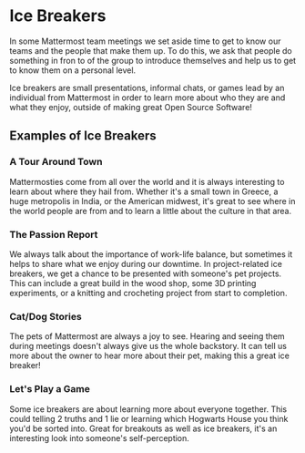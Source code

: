 # Ice Breakers

In some Mattermost team meetings we set aside time to get to know our teams and the people that make them up. To do this, we ask that people do something in fron to of the group to introduce themselves and help us to get to know them on a personal level.

Ice breakers are small presentations, informal chats, or games lead by an individual from Mattermost in order to learn more about who they are and what they enjoy, outside of making great Open Source Software!

## Examples of Ice Breakers

### A Tour Around Town

Mattermosties come from all over the world and it is always interesting to learn about where they hail from. Whether it's a small town in Greece, a huge metropolis in India, or the American midwest, it's great to see where in the world people are from and to learn a little about the culture in that area.

### The Passion Report

We always talk about the importance of work-life balance, but sometimes it helps to share what we enjoy during our downtime. In project-related ice breakers, we get a chance to be presented with someone's pet projects. This can include a great build in the wood shop, some 3D printing experiments, or a knitting and crocheting project from start to completion.

### Cat/Dog Stories

The pets of Mattermost are always a joy to see. Hearing and seeing them during meetings doesn't always give us the whole backstory. It can tell us more about the owner to hear more about their pet, making this a great ice breaker!

### Let's Play a Game

Some ice breakers are about learning more about everyone together. This could telling 2 truths and 1 lie or learning which Hogwarts House you think you'd be sorted into. Great for breakouts as well as ice breakers, it's an interesting look into someone's self-perception.
